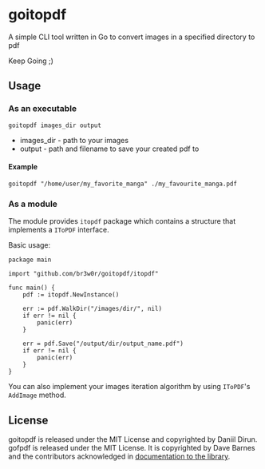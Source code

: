 # goitopdf

A simple CLI tool written in Go to convert images in a specified directory to pdf

Keep Going ;)

## Usage

### As an executable

`goitopdf images_dir output`

- images_dir - path to your images
- output - path and filename to save your created pdf to

#### Example

`goitopdf "/home/user/my_favorite_manga" ./my_favourite_manga.pdf`

### As a module

The module provides `itopdf` package which contains a structure that implements a `IToPDF` interface.

Basic usage:

```golang
package main

import "github.com/br3w0r/goitopdf/itopdf"

func main() {
    pdf := itopdf.NewInstance()
    
    err := pdf.WalkDir("/images/dir/", nil)
    if err != nil {
        panic(err)
    }

    err = pdf.Save("/output/dir/output_name.pdf")
    if err != nil {
        panic(err)
    }
}
```

You can also implement your images iteration algorithm by using `IToPDF`'s `AddImage` method.

## License

goitopdf is released under the MIT License and copyrighted by Daniil Dirun.
gofpdf is released under the MIT License. It is copyrighted by Dave Barnes and the contributors acknowledged in [documentation to the library](https://github.com/phpdave11/gofpdf/blob/master/README.md).
